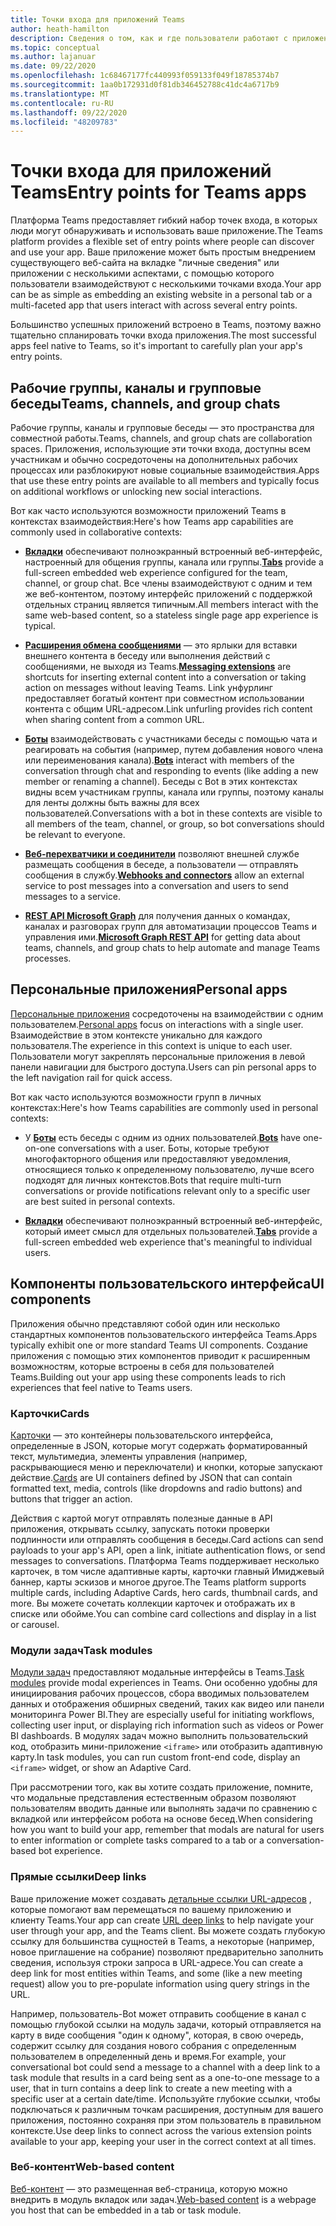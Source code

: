 ```yaml
---
title: Точки входа для приложений Teams
author: heath-hamilton
description: Сведения о том, как и где пользователи работают с приложением в Teams.
ms.topic: conceptual
ms.author: lajanuar
ms.date: 09/22/2020
ms.openlocfilehash: 1c68467177fc440993f059133f049f18785374b7
ms.sourcegitcommit: 1aa0b172931d0f81db346452788c41dc4a6717b9
ms.translationtype: MT
ms.contentlocale: ru-RU
ms.lasthandoff: 09/22/2020
ms.locfileid: "48209783"
---
```

# <a name="entry-points-for-teams-apps"></a><span data-ttu-id="7f149-103">Точки входа для приложений Teams</span><span class="sxs-lookup"><span data-stu-id="7f149-103">Entry points for Teams apps</span></span>

<span data-ttu-id="7f149-104">Платформа Teams предоставляет гибкий набор точек входа, в которых люди могут обнаруживать и использовать ваше приложение.</span><span class="sxs-lookup"><span data-stu-id="7f149-104">The Teams platform provides a flexible set of entry points where people can discover and use your app.</span></span> <span data-ttu-id="7f149-105">Ваше приложение может быть простым внедрением существующего веб-сайта на вкладке "личные сведения" или приложении с несколькими аспектами, с помощью которого пользователи взаимодействуют с несколькими точками входа.</span><span class="sxs-lookup"><span data-stu-id="7f149-105">Your app can be as simple as embedding an existing website in a personal tab or a multi-faceted app that users interact with across several entry points.</span></span>

<span data-ttu-id="7f149-106">Большинство успешных приложений встроено в Teams, поэтому важно тщательно спланировать точки входа приложения.</span><span class="sxs-lookup"><span data-stu-id="7f149-106">The most successful apps feel native to Teams, so it's important to carefully plan your app's entry points.</span></span>

## <a name="teams-channels-and-group-chats"></a><span data-ttu-id="7f149-107">Рабочие группы, каналы и групповые беседы</span><span class="sxs-lookup"><span data-stu-id="7f149-107">Teams, channels, and group chats</span></span>

<span data-ttu-id="7f149-108">Рабочие группы, каналы и групповые беседы — это пространства для совместной работы.</span><span class="sxs-lookup"><span data-stu-id="7f149-108">Teams, channels, and group chats are collaboration spaces.</span></span> <span data-ttu-id="7f149-109">Приложения, использующие эти точки входа, доступны всем участникам и обычно сосредоточены на дополнительных рабочих процессах или разблокируют новые социальные взаимодействия.</span><span class="sxs-lookup"><span data-stu-id="7f149-109">Apps that use these entry points are available to all members and typically focus on additional workflows or unlocking new social interactions.</span></span>

<span data-ttu-id="7f149-110">Вот как часто используются возможности приложений Teams в контекстах взаимодействия:</span><span class="sxs-lookup"><span data-stu-id="7f149-110">Here's how Teams app capabilities are commonly used in collaborative contexts:</span></span>

* <span data-ttu-id="7f149-111">[**Вкладки**](~/tabs/what-are-tabs.md) обеспечивают полноэкранный встроенный веб-интерфейс, настроенный для общения группы, канала или группы.</span><span class="sxs-lookup"><span data-stu-id="7f149-111">[**Tabs**](~/tabs/what-are-tabs.md) provide a full-screen embedded web experience configured for the team, channel, or group chat.</span></span> <span data-ttu-id="7f149-112">Все члены взаимодействуют с одним и тем же веб-контентом, поэтому интерфейс приложений с поддержкой отдельных страниц является типичным.</span><span class="sxs-lookup"><span data-stu-id="7f149-112">All members interact with the same web-based content, so a stateless single page app experience is typical.</span></span>

* <span data-ttu-id="7f149-113">[**Расширения обмена сообщениями**](~/messaging-extensions/what-are-messaging-extensions.md) — это ярлыки для вставки внешнего контента в беседу или выполнения действий с сообщениями, не выходя из Teams.</span><span class="sxs-lookup"><span data-stu-id="7f149-113">[**Messaging extensions**](~/messaging-extensions/what-are-messaging-extensions.md) are shortcuts for inserting external content into a conversation or taking action on messages without leaving Teams.</span></span> <span data-ttu-id="7f149-114">Link унфурлинг предоставляет богатый контент при совместном использовании контента с общим URL-адресом.</span><span class="sxs-lookup"><span data-stu-id="7f149-114">Link unfurling provides rich content when sharing content from a common URL.</span></span>

* <span data-ttu-id="7f149-115">[**Боты**](~/bots/what-are-bots.md) взаимодействовать с участниками беседы с помощью чата и реагировать на события (например, путем добавления нового члена или переименования канала).</span><span class="sxs-lookup"><span data-stu-id="7f149-115">[**Bots**](~/bots/what-are-bots.md) interact with members of the conversation through chat and responding to events (like adding a new member or renaming a channel).</span></span> <span data-ttu-id="7f149-116">Беседы с Bot в этих контекстах видны всем участникам группы, канала или группы, поэтому каналы для ленты должны быть важны для всех пользователей.</span><span class="sxs-lookup"><span data-stu-id="7f149-116">Conversations with a bot in these contexts are visible to all members of the team, channel, or group, so bot conversations should be relevant to everyone.</span></span>

* <span data-ttu-id="7f149-117">[**Веб-перехватчики и соединители**](~/webhooks-and-connectors/what-are-webhooks-and-connectors.md) позволяют внешней службе размещать сообщения в беседе, а пользователи — отправлять сообщения в службу.</span><span class="sxs-lookup"><span data-stu-id="7f149-117">[**Webhooks and connectors**](~/webhooks-and-connectors/what-are-webhooks-and-connectors.md) allow an external service to post messages into a conversation and users to send messages to a service.</span></span>

* <span data-ttu-id="7f149-118">[**REST API Microsoft Graph**](https://docs.microsoft.com/graph/teams-concept-overview) для получения данных о командах, каналах и разговорах групп для автоматизации процессов Teams и управления ими.</span><span class="sxs-lookup"><span data-stu-id="7f149-118">[**Microsoft Graph REST API**](https://docs.microsoft.com/graph/teams-concept-overview) for getting data about teams, channels, and group chats to help automate and manage Teams processes.</span></span>

## <a name="personal-apps"></a><span data-ttu-id="7f149-119">Персональные приложения</span><span class="sxs-lookup"><span data-stu-id="7f149-119">Personal apps</span></span>

<span data-ttu-id="7f149-120">[Персональные приложения](~/concepts/design/personal-apps.md) сосредоточены на взаимодействии с одним пользователем.</span><span class="sxs-lookup"><span data-stu-id="7f149-120">[Personal apps](~/concepts/design/personal-apps.md) focus on interactions with a single user.</span></span> <span data-ttu-id="7f149-121">Взаимодействие в этом контексте уникально для каждого пользователя.</span><span class="sxs-lookup"><span data-stu-id="7f149-121">The experience in this context is unique to each user.</span></span> <span data-ttu-id="7f149-122">Пользователи могут закреплять персональные приложения в левой панели навигации для быстрого доступа.</span><span class="sxs-lookup"><span data-stu-id="7f149-122">Users can pin personal apps to the left navigation rail for quick access.</span></span>

<span data-ttu-id="7f149-123">Вот как часто используются возможности групп в личных контекстах:</span><span class="sxs-lookup"><span data-stu-id="7f149-123">Here's how Teams capabilities are commonly used in personal contexts:</span></span>

* <span data-ttu-id="7f149-124">У [**Боты**](~/bots/what-are-bots.md) есть беседы с одним из одних пользователей.</span><span class="sxs-lookup"><span data-stu-id="7f149-124">[**Bots**](~/bots/what-are-bots.md) have one-on-one conversations with a user.</span></span> <span data-ttu-id="7f149-125">Боты, которые требуют многофакторного общения или предоставляют уведомления, относящиеся только к определенному пользователю, лучше всего подходят для личных контекстов.</span><span class="sxs-lookup"><span data-stu-id="7f149-125">Bots that require multi-turn conversations or provide notifications relevant only to a specific user are best suited in personal contexts.</span></span>

* <span data-ttu-id="7f149-126">[**Вкладки**](~/tabs/what-are-tabs.md) обеспечивают полноэкранный встроенный веб-интерфейс, который имеет смысл для отдельных пользователей.</span><span class="sxs-lookup"><span data-stu-id="7f149-126">[**Tabs**](~/tabs/what-are-tabs.md) provide a full-screen embedded web experience that's meaningful to individual users.</span></span>

## <a name="ui-components"></a><span data-ttu-id="7f149-127">Компоненты пользовательского интерфейса</span><span class="sxs-lookup"><span data-stu-id="7f149-127">UI components</span></span>

<span data-ttu-id="7f149-128">Приложения обычно представляют собой один или несколько стандартных компонентов пользовательского интерфейса Teams.</span><span class="sxs-lookup"><span data-stu-id="7f149-128">Apps typically exhibit one or more standard Teams UI components.</span></span> <span data-ttu-id="7f149-129">Создание приложения с помощью этих компонентов приводит к расширенным возможностям, которые встроены в себя для пользователей Teams.</span><span class="sxs-lookup"><span data-stu-id="7f149-129">Building out your app using these components leads to rich experiences that feel native to Teams users.</span></span>

### <a name="cards"></a><span data-ttu-id="7f149-130">Карточки</span><span class="sxs-lookup"><span data-stu-id="7f149-130">Cards</span></span>

<span data-ttu-id="7f149-131">[Карточки](~/task-modules-and-cards/what-are-cards.md) — это контейнеры пользовательского интерфейса, определенные в JSON, которые могут содержать форматированный текст, мультимедиа, элементы управления (например, раскрывающиеся меню и переключатели) и кнопки, которые запускают действие.</span><span class="sxs-lookup"><span data-stu-id="7f149-131">[Cards](~/task-modules-and-cards/what-are-cards.md) are UI containers defined by JSON that can contain formatted text, media, controls (like dropdowns and radio buttons) and buttons that trigger an action.</span></span>

<span data-ttu-id="7f149-132">Действия с картой могут отправлять полезные данные в API приложения, открывать ссылку, запускать потоки проверки подлинности или отправлять сообщения в беседы.</span><span class="sxs-lookup"><span data-stu-id="7f149-132">Card actions can send payloads to your app's API, open a link, initiate authentication flows, or send messages to conversations.</span></span> <span data-ttu-id="7f149-133">Платформа Teams поддерживает несколько карточек, в том числе адаптивные карты, карточки главный Имиджевый баннер, карты эскизов и многое другое.</span><span class="sxs-lookup"><span data-stu-id="7f149-133">The Teams platform supports multiple cards, including Adaptive Cards, hero cards, thumbnail cards, and more.</span></span> <span data-ttu-id="7f149-134">Вы можете сочетать коллекции карточек и отображать их в списке или обойме.</span><span class="sxs-lookup"><span data-stu-id="7f149-134">You can combine card collections and display in a list or carousel.</span></span>

### <a name="task-modules"></a><span data-ttu-id="7f149-135">Модули задач</span><span class="sxs-lookup"><span data-stu-id="7f149-135">Task modules</span></span>

<span data-ttu-id="7f149-136">[Модули задач](~/task-modules-and-cards/what-are-task-modules.md) предоставляют модальные интерфейсы в Teams.</span><span class="sxs-lookup"><span data-stu-id="7f149-136">[Task modules](~/task-modules-and-cards/what-are-task-modules.md) provide modal experiences in Teams.</span></span> <span data-ttu-id="7f149-137">Они особенно удобны для инициирования рабочих процессов, сбора вводимых пользователем данных и отображения обширных сведений, таких как видео или панели мониторинга Power BI.</span><span class="sxs-lookup"><span data-stu-id="7f149-137">They are especially useful for initiating workflows, collecting user input, or displaying rich information such as videos or Power BI dashboards.</span></span> <span data-ttu-id="7f149-138">В модулях задач можно выполнить пользовательский код, отобразить мини-приложение `<iframe>` или отобразить адаптивную карту.</span><span class="sxs-lookup"><span data-stu-id="7f149-138">In task modules, you can run custom front-end code, display an `<iframe>` widget, or show an Adaptive Card.</span></span>

<span data-ttu-id="7f149-139">При рассмотрении того, как вы хотите создать приложение, помните, что модальные представления естественным образом позволяют пользователям вводить данные или выполнять задачи по сравнению с вкладкой или интерфейсом робота на основе бесед.</span><span class="sxs-lookup"><span data-stu-id="7f149-139">When considering how you want to build your app, remember that modals are natural for users to enter information or complete tasks compared to a tab or a conversation-based bot experience.</span></span>

### <a name="deep-links"></a><span data-ttu-id="7f149-140">Прямые ссылки</span><span class="sxs-lookup"><span data-stu-id="7f149-140">Deep links</span></span>

<span data-ttu-id="7f149-141">Ваше приложение может создавать [детальные ссылки URL-адресов](~/concepts/build-and-test/deep-links.md) , которые помогают вам перемещаться по вашему приложению и клиенту Teams.</span><span class="sxs-lookup"><span data-stu-id="7f149-141">Your app can create [URL deep links](~/concepts/build-and-test/deep-links.md) to help navigate your user through your app, and the Teams client.</span></span> <span data-ttu-id="7f149-142">Вы можете создать глубокую ссылку для большинства сущностей в Teams, а некоторые (например, новое приглашение на собрание) позволяют предварительно заполнить сведения, используя строки запроса в URL-адресе.</span><span class="sxs-lookup"><span data-stu-id="7f149-142">You can create a deep link for most entities within Teams, and some (like a new meeting request) allow you to pre-populate information using query strings in the URL.</span></span>

<span data-ttu-id="7f149-143">Например, пользователь-Bot может отправить сообщение в канал с помощью глубокой ссылки на модуль задачи, который отправляется на карту в виде сообщения "один к одному", которая, в свою очередь, содержит ссылку для создания нового собрания с определенным пользователем в определенный день и время.</span><span class="sxs-lookup"><span data-stu-id="7f149-143">For example, your conversational bot could send a message to a channel with a deep link to a task module that results in a card being sent as a one-to-one message to a user, that in turn contains a deep link to create a new meeting with a specific user at a certain date/time.</span></span> <span data-ttu-id="7f149-144">Используйте глубокие ссылки, чтобы подключаться к различным точкам расширения, доступным для вашего приложения, постоянно сохраняя при этом пользователь в правильном контексте.</span><span class="sxs-lookup"><span data-stu-id="7f149-144">Use deep links to connect across the various extension points available to your app, keeping your user in the correct context at all times.</span></span>

### <a name="web-based-content"></a><span data-ttu-id="7f149-145">Веб-контент</span><span class="sxs-lookup"><span data-stu-id="7f149-145">Web-based content</span></span>

<span data-ttu-id="7f149-146">[Веб-контент](~/tabs/how-to/create-tab-pages/content-page.md) — это размещенная веб-страница, которую можно внедрить в модуль вкладок или задач.</span><span class="sxs-lookup"><span data-stu-id="7f149-146">[Web-based content](~/tabs/how-to/create-tab-pages/content-page.md) is a webpage you host that can be embedded in a tab or task module.</span></span>
